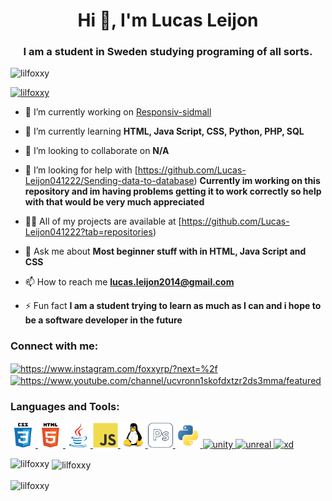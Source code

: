 <h1 align="center">Hi 👋, I'm Lucas Leijon</h1>
<h3 align="center">I am a student in Sweden studying programing of all sorts.</h3>

<p align="left"> <img src="https://komarev.com/ghpvc/?username=lilfoxxy&label=Profile%20views&color=0e75b6&style=flat" alt="lilfoxxy" /> </p>

<p align="left"> <a href="https://github.com/ryo-ma/github-profile-trophy"><img src="https://github-profile-trophy.vercel.app/?username=lilfoxxy" alt="lilfoxxy" /></a> </p>

- 🔭 I’m currently working on [Responsiv-sidmall](https://github.com/lilFoxxy/-Responsiv-sidmall)

- 🌱 I’m currently learning **HTML, Java Script, CSS, Python, PHP, SQL**

- 👯 I’m looking to collaborate on **N/A**

- 🤝 I’m looking for help with [https://github.com/Lucas-Leijon041222/Sending-data-to-database) **Currently im working on this repository and im having problems getting it to work correctly so help with that would be very much appreciated** 

- 👨‍💻 All of my projects are available at [https://github.com/Lucas-Leijon041222?tab=repositories)
  
- 💬 Ask me about **Most beginner stuff with in HTML, Java Script and CSS**

- 📫 How to reach me **lucas.leijon2014@gmail.com**

- ⚡ Fun fact **I am a student trying to learn as much as I can and i hope to be a software developer in the future**

<h3 align="left">Connect with me:</h3>
<p align="left">
<a href="https://instagram.com/https://www.instagram.com/foxxyrp/?next=%2f" target="blank"><img align="center" src="https://raw.githubusercontent.com/rahuldkjain/github-profile-readme-generator/master/src/images/icons/Social/instagram.svg" alt="https://www.instagram.com/foxxyrp/?next=%2f" height="30" width="40" /></a>
<a href="https://www.youtube.com/c/https://www.youtube.com/channel/ucvronn1skofdxtzr2ds3mma/featured" target="blank"><img align="center" src="https://raw.githubusercontent.com/rahuldkjain/github-profile-readme-generator/master/src/images/icons/Social/youtube.svg" alt="https://www.youtube.com/channel/ucvronn1skofdxtzr2ds3mma/featured" height="30" width="40" /></a>
</p>

<h3 align="left">Languages and Tools:</h3>
<p align="left"> <a href="https://www.w3schools.com/css/" target="_blank" rel="noreferrer"> <img src="https://raw.githubusercontent.com/devicons/devicon/master/icons/css3/css3-original-wordmark.svg" alt="css3" width="40" height="40"/> </a> <a href="https://www.w3.org/html/" target="_blank" rel="noreferrer"> <img src="https://raw.githubusercontent.com/devicons/devicon/master/icons/html5/html5-original-wordmark.svg" alt="html5" width="40" height="40"/> </a> <a href="https://www.java.com" target="_blank" rel="noreferrer"> <img src="https://raw.githubusercontent.com/devicons/devicon/master/icons/java/java-original.svg" alt="java" width="40" height="40"/> </a> <a href="https://developer.mozilla.org/en-US/docs/Web/JavaScript" target="_blank" rel="noreferrer"> <img src="https://raw.githubusercontent.com/devicons/devicon/master/icons/javascript/javascript-original.svg" alt="javascript" width="40" height="40"/> </a> <a href="https://www.linux.org/" target="_blank" rel="noreferrer"> <img src="https://raw.githubusercontent.com/devicons/devicon/master/icons/linux/linux-original.svg" alt="linux" width="40" height="40"/> </a> <a href="https://www.photoshop.com/en" target="_blank" rel="noreferrer"> <img src="https://raw.githubusercontent.com/devicons/devicon/master/icons/photoshop/photoshop-line.svg" alt="photoshop" width="40" height="40"/> </a> <a href="https://www.python.org" target="_blank" rel="noreferrer"> <img src="https://raw.githubusercontent.com/devicons/devicon/master/icons/python/python-original.svg" alt="python" width="40" height="40"/> </a> <a href="https://unity.com/" target="_blank" rel="noreferrer"> <img src="https://www.vectorlogo.zone/logos/unity3d/unity3d-icon.svg" alt="unity" width="40" height="40"/> </a> <a href="https://unrealengine.com/" target="_blank" rel="noreferrer"> <img src="https://raw.githubusercontent.com/kenangundogan/fontisto/036b7eca71aab1bef8e6a0518f7329f13ed62f6b/icons/svg/brand/unreal-engine.svg" alt="unreal" width="40" height="40"/> </a> <a href="https://www.adobe.com/products/xd.html" target="_blank" rel="noreferrer"> <img src="https://cdn.worldvectorlogo.com/logos/adobe-xd.svg" alt="xd" width="40" height="40"/> </a> </p>

<p><img align="left" src="https://github-readme-stats.vercel.app/api/top-langs?username=lilfoxxy&show_icons=true&locale=en&layout=compact" alt="lilfoxxy" /></p>

<p>&nbsp;<img align="center" src="https://github-readme-stats.vercel.app/api?username=lilfoxxy&show_icons=true&locale=en" alt="lilfoxxy" /></p>

<p><img align="center" src="https://github-readme-streak-stats.herokuapp.com/?user=lilfoxxy&" alt="lilfoxxy" /></p>
